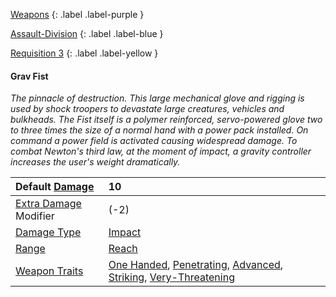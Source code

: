 [Weapons](Game/Weapons-List)
{: .label .label-purple }

[Assault-Division](Game/Blocks/Assault-Division)
{: .label .label-blue }

[Requisition 3](Game/Deployment#Requisition)
{: .label .label-yellow }

#### Grav Fist

_The pinnacle of destruction. This large mechanical glove and rigging is used by shock troopers to devastate large creatures, vehicles and bulkheads. The Fist itself is a polymer reinforced, servo-powered glove two to three times the size of a normal hand with a power pack installed. On command a power field is activated causing widespread damage. To combat Newton's third law, at the moment of impact, a gravity controller increases the user's weight dramatically._

| Default [Damage](Core/Weapons#Damage)                     | 10                                                                                                                                                                                                                          |
| :-------------------------------------------------------- | :-------------------------------------------------------------------------------------------------------------------------------------------------------------------------------------------------------------------------- |
| [Extra Damage](Game/Core/Attacks#Extra%20Damage) Modifier | (-2)                                                                                                                                                                                                                        |
| [Damage Type](Core/Weapons#Damage%20Type)                 | [Impact](Core/Injury#Impact)                                                                                                                                                                                                |
| [Range](Core/Weapons#Range)                               | [Reach](Core/Movement#Reach)                                                                                                                                                                                                |
| [Weapon Traits](Core/Weapon-Traits)                       | [One Handed](Game/Core/Blocks/One-Handed), [Penetrating](Game/Core/Blocks/Penetrating), [Advanced](Game/Core/Blocks/Advanced), [Striking](Game/Core/Blocks/Striking), [Very-Threatening](Game/Core/Blocks/Very-Threatening) |
